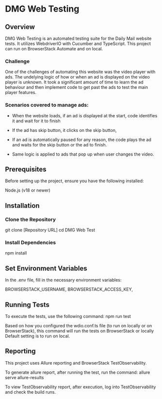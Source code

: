 # DMG Web Testing

## Overview

DMG Web Testing is an automated testing suite for the Daily Mail website tests. It utilizes WebdriverIO with Cucumber and TypeScript. This project can run on BrowserStack Automate and on local.


### Challenge

One of the challenges of automating this website was the video player with ads. The undelying logic of how or when an ad is displayed on the video player is unknown. It took a significant amount of time to learn the ad behaviour and then implement code to get past the ads to test the main player features.

### Scenarios covered to manage ads:

* When the website loads, if an ad is displayed at the start, code identifies it and wait for it to finish

* If the ad has skip button, it clicks on the skip button,

* If an ad is automatically paused for any reason, the code plays the ad and waits for the skip button or the ad to finish.

* Same logic is applied to ads that pop up when user changes the video.

## Prerequisites
Before setting up the project, ensure you have the following installed:

Node.js (v18 or newer)

## Installation

### Clone the Repository

git clone [Repository URL]
cd DMG Web Test 

### Install Dependencies

npm install

## Set Environment Variables

In the .env file, fill in the necessary environment variables:

BROWSERSTACK_USERNAME,
BROWSERSTACK_ACCESS_KEY,


## Running Tests

To execute the tests, use the following command:
npm run test

Based on how you configured the wdio.conf.ts file (to run on locally or on BrowserStack), this command will run the tests on BrowserStack or locally
Default setting is to run on local.


## Reporting

This project uses Allure reporting and BrowserStack TestObservability.

To generate allure report, after running the test, run the command: allure serve allure-results

To view TestObservability report, after execution, log into TestObservability and check the build runs.